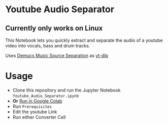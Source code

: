 # Youtube Audio Separator
## Currently only works on Linux
This Notebook lets you quickly extract and separate the audio of a youtube video into vocals, bass and drum tracks.

Uses [Demucs Music Source Separation](https://github.com/facebookresearch/demucs/) as [yt-dlp](https://github.com/yt-dlp/yt-dlp)

# Usage
- Clone this repository and run the Jupyter Notebook `Youtube_Audio_Separator.ipynb`
- **Or** [Run in Google Colab](https://colab.research.google.com/drive/1yfbz0qaq4Iq--wOJSmunyiCcNM-Yd-ao#scrollTo=CjnUeFMUwwRj)
- Run `Prerequisites`
- Edit the youtube Link
- Run either Converter Cell


